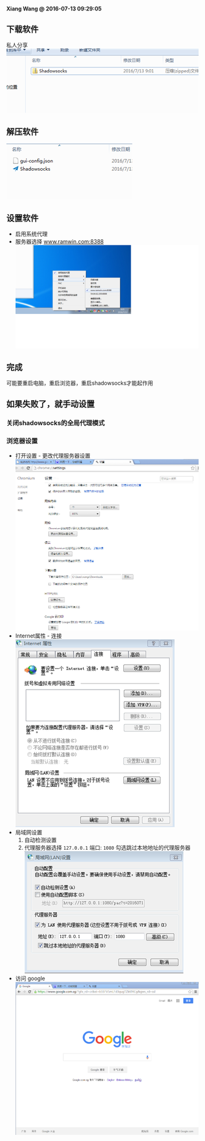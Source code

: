 #### Xiang Wang @ 2016-07-13 09:29:05

## 下载软件
私人分享
![图片](./Pictures/01.PNG)

## 解压软件
![图片](./Pictures/02.PNG)

## 设置软件
* 启用系统代理
* 服务器选择 www.ramwin.com:8388
![图片](./Pictures/03.PNG)

## 完成
可能要重启电脑，重启浏览器，重启shadowsocks才能起作用

## 如果失败了，就手动设置

### 关闭shadowsocks的全局代理模式
### 浏览器设置
* 打开设置 - 更改代理服务器设置
![图片](./Pictures/04.PNG)
* Internet属性 - 连接
![图片](./Pictures/05.PNG)
* 局域网设置
    1. 自动检测设置
    2. 代理服务器选择 `127.0.0.1` 端口: `1080` 勾选跳过本地地址的代理服务器
![图片](./Pictures/06.PNG)
* 访问 google
![图片](./Pictures/07.PNG)


